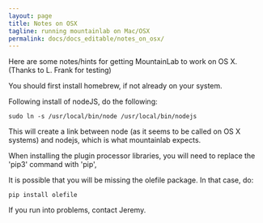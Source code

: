 ```yaml
---
layout: page
title: Notes on OSX
tagline: running mountainlab on Mac/OSX
permalink: docs/docs_editable/notes_on_osx/
---
```


Here are some notes/hints for getting MountainLab to work on OS X. (Thanks to L. Frank for testing)

You should first install homebrew, if not already on your system. 

Following install of nodeJS, do the following:

```
sudo ln -s /usr/local/bin/node /usr/local/bin/nodejs
```

This will create a link between node (as it seems to be called on OS X systems) and nodejs, which is what mountainlab expects.


When installing the plugin processor libraries, you will need to replace the 'pip3' command with 'pip',

It is possible that you will be missing the olefile package. In that case, do:

```
pip install olefile
```

If you run into problems, contact Jeremy.
